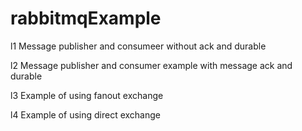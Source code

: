 # rabbitmqExample

l1 Message publisher and consumeer without ack and durable

l2 Message publisher and consumer example with message ack and durable

l3 Example of using fanout exchange

l4 Example of using direct exchange
